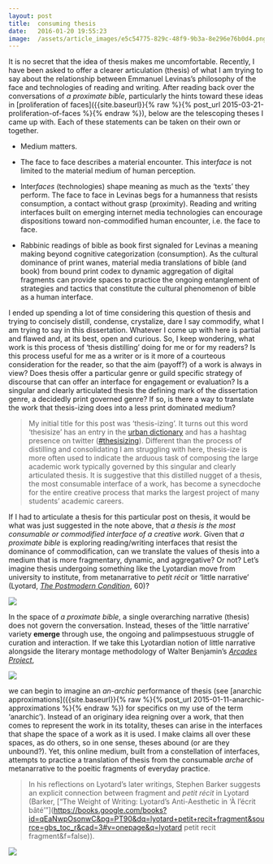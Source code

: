 ```yaml
---
layout:	post
title:	consuming thesis
date:	2016-01-20 19:55:23
image:	/assets/article_images/e5c54775-829c-48f9-9b3a-8e296e76b0d4.png
---
```

It is no secret that the idea of thesis makes me uncomfortable. Recently, I have been asked to offer a clearer articulation (thesis) of what I am trying to say about the relationship between Emmanuel Levinas’s philosophy of the face and technologies of reading and writing. After reading back over the conversations of *a proximate bible*, particularly the hints toward these ideas in [proliferation of faces]({{site.baseurl}}{% raw %}{% post_url 2015-03-21-proliferation-of-faces %}{% endraw %}), below are the telescoping theses I came up with. Each of these statements can be taken on their own or together.

-   Medium matters.

-   The face to face describes a material encounter. This inter*face* is not limited to the material medium of human perception.

-   Inter*faces* (technologies) shape meaning as much as the ‘texts’ they perform. The face to face in Levinas begs for a humanness that resists consumption, a contact without grasp (proximity). Reading and writing interfaces built on emerging internet media technologies can encourage dispositions toward non-commodified human encounter, i.e. the face to face.

-   Rabbinic readings of bible as book first signaled for Levinas a meaning making beyond cognitive categorization (consumption). As the cultural dominance of print wanes, material media translations of bible (and book) from bound print codex to dynamic aggregation of digital fragments can provide spaces to practice the ongoing entanglement of strategies and tactics that constitute the cultural phenomenon of bible as a human interface.

I ended up spending a lot of time considering this question of thesis and trying to concisely distill, condense, crystalize, dare I say commodify, what I am trying to say in this dissertation. Whatever I come up with here is partial and flawed and, at its best, open and curious. So, I keep wondering, what work is this process of ‘thesis distilling’ doing for me or for my readers? Is this process useful for me as a writer or is it more of a courteous consideration for the reader, so that the aim (payoff?) of a work is always in view? Does thesis offer a particular genre or guild specific strategy of discourse that can offer an interface for engagement or evaluation? Is a singular and clearly articulated thesis the defining mark of the dissertation genre, a decidedly print governed genre? If so, is there a way to translate the work that thesis-izing does into a less print dominated medium?

> My initial title for this post was ‘thesis-izing’. It turns out this word ‘thesisize’ has an entry in the [urban dictionary](http://www.urbandictionary.com/define.php?term=Thesisize) and has a hashtag presence on twitter ([\#thesisizing](https://twitter.com/hashtag/thesisizing)). Different than the process of distilling and consolidating I am struggling with here, thesis-ize is more often used to indicate the arduous task of composing the large academic work typically governed by this singular and clearly articulated thesis. It is suggestive that this distilled nugget of a thesis, the most consumable interface of a work, has become a synecdoche for the entire creative process that marks the largest project of many students’ academic careers.

If I had to articulate a thesis for this particular post on thesis, it would be what was just suggested in the note above, that *a thesis is the most consumable or commodified interface of a creative work*. Given that *a proximate bible* is exploring reading/writing interfaces that resist the dominance of commodification, can we translate the values of thesis into a medium that is more fragmentary, dynamic, and aggregative? Or not? Let’s imagine thesis undergoing something like the Lyotardian move from university to institute, from metanarrative to *petit récit* or ‘little narrative’ (Lyotard, [*The Postmodern Condition*](http://amzn.com/0816611734), 60)?

![](/assets/article_images/e5c54775-829c-48f9-9b3a-8e296e76b0d4.png)

In the space of *a proximate bible*, a single overarching narrative (thesis) does not govern the conversation. Instead, theses of the ‘little narrative’ variety **emerge** through use, the ongoing and palimpsestuous struggle of curation and interaction. If we take this Lyotardian notion of little narrative alongside the literary montage methodology of Walter Benjamin’s [*Arcades Project*](http://amzn.com/0674008022),

![](/assets/article_images/f5188650-0edf-49fe-811c-12ab8198cd16.png)

we can begin to imagine an *an-archic* performance of thesis (see [anarchic approximations]({{site.baseurl}}{% raw %}{% post_url 2015-01-11-anarchic-approximations %}{% endraw %}) for specifics on my use of the term ‘anarchic’). Instead of an originary idea reigning over a work, that then comes to represent the work in its totality, theses can arise in the interfaces that shape the space of a work as it is used. I make claims all over these spaces, as do others, so in one sense, theses abound (or are they unbound?). Yet, this online medium, built from a constellation of interfaces, attempts to practice a translation of thesis from the consumable *arche* of metanarrative to the poeitic fragments of everyday practice.

> In his reflections on Lyotard’s later writings, Stephen Barker suggests an explicit connection between fragment and *petit récit* in Lyotard (Barker, [“The Weight of Writing: Lyotard’s Anti-Aesthetic in ‘À l’écrit bâté’”](https://books.google.com/books?id=qEaNwpOsonwC&pg=PT90&dq=lyotard+petit+recit+fragment&source=gbs_toc_r&cad=3#v=onepage&q=lyotard petit recit fragment&f=false)).

![](/assets/article_images/1e8ca823-dd37-4b4f-9ee9-86df029646a9.png)
